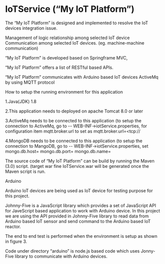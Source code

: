 # IoTService (“My IoT Platform”)

The “My IoT Platform” is designed and implemented to resolve the IoT devices integration issue.

Management of  logic relationship among selected IoT device
Communication among selected IoT devices. (eg. machine-machine communication)


“My IoT Platform” is developed based on Springframe MVC,

“My IoT Platform” offers a list of RESTful based APIs. 

“My IoT Platform” communicates with Arduino based IoT devices ActiveMq by using MQTT protocol 

How to setup the running environment for this application

1.Java(JDK)  1.8

2.This application needs to deployed on apache Tomcat 8.0 or later

3.ActiveMq needs to be connected to this application (to setup the connection to ActiveMq, go to -- WEB-INF->iotService.properties, for configuration item mqtt.broker.url to set as mqtt.broker.url=<tcp://<ip address of activeMq host and port>

4.MongoDB needs to be connected to this application (to setup the connection to MangoDB, go to -- WEB-INF->iotService.properties,
set mongo.db.host=<the ip address of host name of the host where the mongo db is deployed>
mongo.db.port=<the port of the target mongo db server>
mongo.db.name=<the target mongo db database schema name>

The source code of “My IoT Platform” can be build by running the Maven (3.0) script. (target war fine IoTService.war will be generated once the Maven script is run.



Arduino 

Arduino IoT devices are being used as IoT device for testing purpose for this project.

Johnny-Five is a JavaScript library which provides a set of JavaScript API for JaveScript based application to work with Arduino device. In this project we are using the API provided in Johnny-Five library to read data from Arduino based IoT sensor and send command to the Arduino based IoT reactor. 

The end to end test is performed when the environment is setup as shown in figure 3.


Code under directory “arduino” is node.js based code which uses Jonny-Five library to communicate with Arduino devices.








